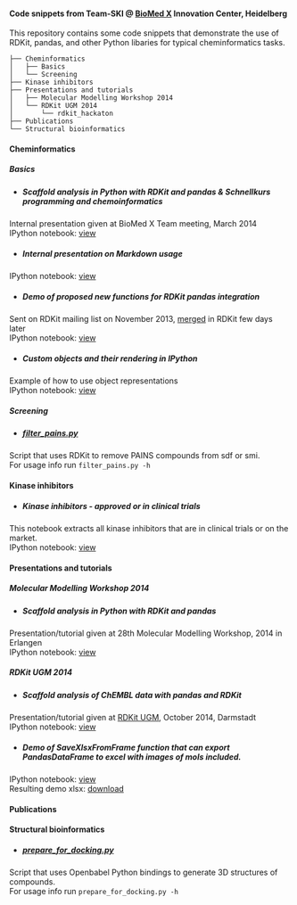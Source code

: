 #### Code snippets from Team-SKI @ [BioMed X](http://bio.mx/) Innovation Center, Heidelberg 
This repository contains some code snippets that demonstrate the use of RDKit, pandas, and other Python libaries for typical cheminformatics tasks.  

```
├── Cheminformatics
│   ├── Basics
│   └── Screening
├── Kinase inhibitors
├── Presentations and tutorials
│   ├── Molecular Modelling Workshop 2014
│   └── RDKit UGM 2014
│       └── rdkit_hackaton
├── Publications
└── Structural bioinformatics

```
#### Cheminformatics
##### Basics
  * ##### Scaffold analysis in Python with RDKit and pandas & Schnellkurs programming and chemoinformatics
Internal presentation given at BioMed X Team meeting, March 2014  
IPython notebook: [view](https://github.com/Team-SKI/snippets/blob/master/Cheminformatics/Basics/Scaffold%20analysis%20%26%20Schnellkurs%20in%20chemoinformatics.ipynb)

  * ##### Internal presentation on Markdown usage
IPython notebook: [view](https://github.com/Team-SKI/snippets/blob/master/Cheminformatics/Basics/Markdown%20demo.ipynb)
  * ##### Demo of proposed new functions for RDKit pandas integration
Sent on RDKit mailing list on November 2013, [merged](https://github.com/rdkit/rdkit/commit/8269bc9002cf3c6b106c847d86bcbabc016b697e) in RDKit few days later  
IPython notebook: [view](https://github.com/Team-SKI/snippets/blob/master/Cheminformatics/Basics/RDKit%26pandas%20demo%20of%20new%20functions.ipynb)

  * ##### Custom objects and their rendering in IPython
Example of how to use object representations  
IPython notebook: [view](https://github.com/Team-SKI/snippets/blob/master/Cheminformatics/Basics/Custom%20objects%20and%20their%20rendering%20in%20IPython.ipynb)

##### Screening
  * ##### [filter_pains.py](https://github.com/Team-SKI/snippets/blob/master/Cheminformatics/Screening/filter_pains.py)
Script that uses RDKit to remove PAINS compounds from sdf or smi.  
For usage info run `filter_pains.py -h`

#### Kinase inhibitors
  * ##### Kinase inhibitors - approved or in clinical trials
This notebook extracts all kinase inhibitors that are in clinical trials or on the market.  
IPython notebook: [view](https://github.com/Team-SKI/snippets/blob/master/Kinase%20inhibitors/Kinase%20inhibitors%20-%20approved%20or%20in%20clinical%20trials.ipynb)

#### Presentations and tutorials
##### Molecular Modelling Workshop 2014
  * ##### Scaffold analysis in Python with RDKit and pandas
Presentation/tutorial given at 28th Molecular Modelling Workshop, 2014 in Erlangen  
IPython notebook: [view](https://github.com/Team-SKI/snippets/blob/master/Presentations%20and%20tutorials/Molecular%20Modelling%20Workshop%202014/Scaffold%20analysis%20in%20Python%20with%20RDKit%20and%20pandas%20-%20MMWS%20Erlangen%202014.ipynb)
##### RDKit UGM 2014
  * ##### Scaffold analysis of ChEMBL data with pandas and RDKit
Presentation/tutorial given at [RDKit UGM](https://github.com/rdkit/UGM_2014), October 2014, Darmstadt  
IPython notebook: [view](https://github.com/Team-SKI/snippets/blob/master/Presentations%20and%20tutorials/RDKit%20UGM%202014/Scaffold%20analysis%20of%20ChEMBL%20data%20with%20pandas%20and%20RDKit%20-%20RDKit%20UGM2014.ipynb)
  * ##### Demo of SaveXlsxFromFrame function that can export PandasDataFrame to excel with images of mols included.  
IPython notebook: [view](https://github.com/Team-SKI/snippets/blob/master/Presentations%20and%20tutorials/RDKit%20UGM%202014/rdkit_hackaton/XLSX%20export.ipynb)  
Resulting demo xlsx: [download](https://github.com/Team-SKI/snippets/blob/master/IPython/rdkit_hackaton/demo.xlsx)

#### Publications
#### Structural bioinformatics
  * ##### [prepare_for_docking.py](https://github.com/Team-SKI/snippets/blob/master/Structural%20bioinformatics/prepare_for_docking.py)
Script that uses Openbabel Python bindings to generate 3D structures of compounds.  
For usage info run `prepare_for_docking.py -h`
